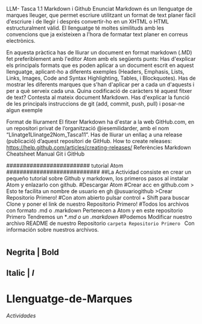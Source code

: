 LLM- Tasca 1.1
Markdown i Github
Enunciat
Markdown és un llenguatge de marques lleuger, que permet escriure utilitzant un format de text planer fàcil d'escriure i de llegir i després convertir-ho en un XHTML o HTML estructuralment vàlid. El llenguatge té moltes similituds amb les convencions que ja existeixen a l'hora de formatar text planer en correus electrònics.

En aquesta pràctica has de lliurar un document en format markdown (.MD) fet preferiblement amb l'editor Atom amb els següents punts:
Has d'explicar els principals formats que es poden aplicar a un document escrit en aquest llenguatge, aplicant-ho a diferents exemples (Headers, Emphasis, Lists, Links, Images, Code and Syntax Highlighting, Tables, i Blockquotes).
Has de mostrar les diferents marques que s'han d'aplicar per a cada un d'aquests i per a què serveix cada una.
Quina codificació de caràcters té aquest fitxer de text? Contesta al mateix document Markdown.
Has d'explicar la funció de les principals instruccions de git (add, commit, push, pull) i posar-ne algun exemple

Format de lliurament
El fitxer Markdown ha d'estar a la web GitHub.com, en un repositori privat de l’organització @iesemilidarder, amb el nom “Llinatge1Llinatge2Nom_Tasca11”.
Has de lliurar un enllaç a una release (publicació) d’aquest repositori de GitHub.
How to create releases: https://help.github.com/articles/creating-releases/
Referències
Markdown Cheatsheet
Manual Git i GitHub




######################### tutorial Atom ############################
##La Actividad consiste en crear un pequeño tutorial sobre Github y markdown, los primeros pasos al instalar Atom y enlazarlo con github.
#Descargar Atom
#Crear acc en github.com > Esto te facilita un nombre de usuario en gh @usuariogithub >Crear Repositorio Primero!
#Con atom abierto pulsar control + Shift para buscar Clone y poner el link de nuestro Repositorio Primero!
#Todos los archivos con formato .md o .markdown Pertenecen a Atom y en este repositorio Primero Tendremos un **.md o un *.markdown**
#Podemos Modificar nuestro archivo README de nuestro Repositorio ``carpeta Repositorio Primero `` Con información sobre nuestros archivos.
#
#
#
#
#
#




Negrita | **Bold**
------------------
Italic  | *I*
------------------


# Llenguatge-de-Marques
*Actividades*
